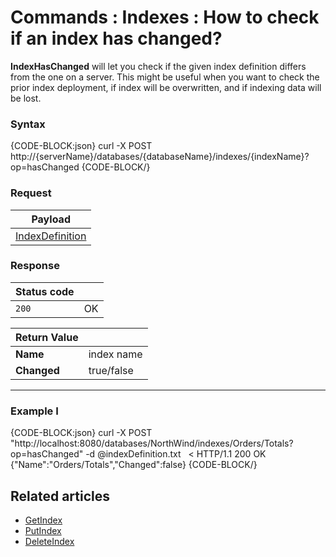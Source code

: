 # Commands : Indexes : How to check if an index has changed?

**IndexHasChanged** will let you check if the given index definition differs from the one on a server. This might be useful when you want to check the prior index deployment, if index will be overwritten, and if indexing data will be lost.

### Syntax

{CODE-BLOCK:json}
  curl -X POST http://{serverName}/databases/{databaseName}/indexes/{indexName}?op=hasChanged
{CODE-BLOCK/}

### Request

| Payload |
| ------- |
| [IndexDefinition](../../../../glossary/index-definition) |

### Response

| Status code | |
| ----------- | - |
| `200` | OK |

| Return Value | |
| ------------- | ------------- |
| **Name** | index name |
| **Changed** | true/false |

<hr />

### Example I

{CODE-BLOCK:json}
curl -X POST "http://localhost:8080/databases/NorthWind/indexes/Orders/Totals?op=hasChanged" 
	-d @indexDefinition.txt
&nbsp;
< HTTP/1.1 200 OK
{"Name":"Orders/Totals","Changed":false}
{CODE-BLOCK/}

## Related articles

- [GetIndex](../../../../client-api/commands/indexes/get)  
- [PutIndex](../../../../client-api/commands/indexes/put)  
- [DeleteIndex](../../../../client-api/commands/indexes/delete)  
